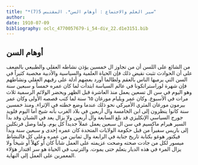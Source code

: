 ```yaml
---
title: "*سير العلم والاجتماع : أوهام السن*. المقتبس 5(7)"
author: 
date: 1910-07-09
bibliography: oclc_4770057679-i_54-div_22.d1e3151.bib
---
```




##  أوهام السن 


 من الشائع على اللسن أن من تجاوز ال  خمسين  يؤذن نشاطه العقلي والطبيعي بالضعف على أن الحوادث تثبت نقيض ذلك فإن الحياة العلمية والسياسية والأدبية مخصبة كثيراً في السن التي يرميها الناس بالعقم ولطالما أورد بعضهم أدلة على رقيهم العقلي ونشاطهم فإن شهرة لوراستراتكونا في عالم السياسة ابتدأت لما كان عمره خمساً و  سبعين  سنة وهو اليوم في سن ال  تسعين  يعمل منذ العاشرة قبل الظهر ويحضر الولائم الرسمية  ثلاث  مرات في الأسبوع. وكان عمر ويليام مورغان  ٦٥  سنة لما كتب قصصه الأولى وكان عمر بيرمون   مورغان المثري الأميركي نحو ذلك عندما وضع خطته في الإثراء. ومنذ  خمسين  سنة كانوا ينظرون إلى ابن الخامسة وال  أربعين  في بلاد الغرب بأنه شيخ أما اليوم فلويد جورج السياسي الإنكليزي قد بلغ السابعة وال  أربعين  ولا يزال يعد في الشبان وقد بدأ السير هيرام ماكسيم في سن ال  سبعين  يعمل عملاً جديداً كل يوم. ولما وصل فرنكلين إلى باريس سفيراً من قبل حكومة الولايات المتحدة كان عمره  إحدى  و  سبعين  سنة وبدأ فيكتور هوغو بكتابة تاريخ جناية في الرابعة وال  ثمانين  من عمره وعلى كل فالنشاط ميسور لكل من جادت صحته وصحت عزيمته على العمل شاباً كان أو كهلاً أو شيخاً ولا يزال المرء في هذه الديار يتعلم حتى يموت. والترتيب في الحياة هو سر اقتدار هؤلاء المعمرين على العمل إلى النهاية. 
